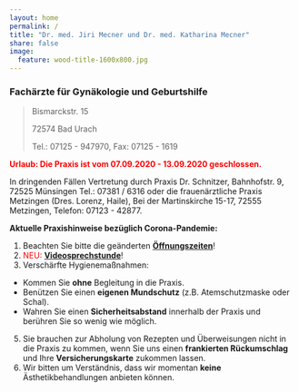 ```yaml
---
layout: home
permalink: /
title: "Dr. med. Jiri Mecner und Dr. med. Katharina Mecner"
share: false
image:
  feature: wood-title-1600x800.jpg
---
```


### Fachärzte für Gynäkologie und Geburtshilfe

> Bismarckstr. 15
>
> 72574 Bad Urach
>
> Tel.: 07125 - 947970, 
> Fax: 07125 - 1619

**<span style="color:red">Urlaub: Die Praxis ist vom 07.09.2020 - 13.09.2020 geschlossen.</span>** 

In dringenden Fällen Vertretung durch Praxis Dr. Schnitzer, Bahnhofstr. 9, 72525 Münsingen Tel.: 07381 / 6316 oder
die frauenärztliche Praxis Metzingen (Dres. Lorenz, Haile), Bei der Martinskirche 15-17, 72555 Metzingen, Telefon: 07123 - 42877.

**Aktuelle Praxishinweise bezüglich Corona-Pandemie:** 

1. Beachten Sie bitte die geänderten [**Öffnungszeiten**](/sprechzeiten)!
2. <span style="color:red">NEU:</span> **[Videosprechstunde](frauenheilkunde/online/)**!
3. Verschärfte Hygienemaßnahmen:
  * Kommen Sie **ohne** Begleitung in die Praxis.
  * Benützen Sie einen **eigenen Mundschutz** (z.B. Atemschutzmaske oder Schal).
  * Wahren Sie einen **Sicherheitsabstand** innerhalb der Praxis und berühren Sie so wenig wie möglich.
5. Sie brauchen zur Abholung von Rezepten und Überweisungen nicht in die Praxis zu kommen, wenn Sie uns einen **frankierten Rückumschlag** und Ihre **Versicherungskarte** zukommen lassen.
6. Wir bitten um Verständnis, dass wir momentan **keine** Ästhetikbehandlungen anbieten können.
